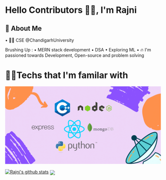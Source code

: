 
# Hello Contributors 👋🏼, I'm Rajni





## 🚀 About Me

• 🧑‍🎓 CSE @ChandigarhUniversity

Brushing Up :
 • MERN stack development
 • DSA
 • Exploring ML
• 🔥 I'm passioned towards Development,
 Open-source and problem solving

  
# 🧑‍💻Techs that I'm familar with 

![App Screenshot](https://github.com/Rajni2002/Rajni2002/blob/main/HTML.gif)

[![Rajni's github stats](https://github-readme-stats.vercel.app/api?username=Rajni2002)](https://github.com/Rajni2002/Rajni2002)
<a href="https://github.com/Rajni2002/github-readme-stats"><img align="center" src="https://github-readme-stats.vercel.app/api/top-langs/?username=Rajni2002&layout=compact&theme=buefy&hide_border=true" /></a>
